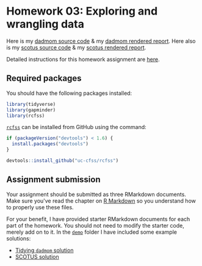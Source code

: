 # Homework 03: Exploring and wrangling data

Here is my [dadmom source code](dadmom.Rmd) & my [dadmom rendered report](dadmom.md).
Here also is my [scotus source code](scotus.Rmd) & my [scotus rendered report](scotus.md).

Detailed instructions for this homework assignment are [here](https://cfss.uchicago.edu/homework/explore-data/).

## Required packages

You should have the following packages installed:

```r
library(tidyverse)
library(gapminder)
library(rcfss)
```

[`rcfss`](https://github.com/uc-cfss/rcfss) can be installed from GitHub using the command:

```r
if (packageVersion("devtools") < 1.6) {
  install.packages("devtools")
}

devtools::install_github("uc-cfss/rcfss")
```

## Assignment submission

Your assignment should be submitted as three RMarkdown documents. Make sure you've read the chapter on [R Markdown](http://r4ds.had.co.nz/r-markdown.html) so you understand how to properly use these files.

For your benefit, I have provided starter RMarkdown documents for each part of the homework. You should not need to modify the starter code, merely add on to it. In the [`demo`](demo/) folder I have included some example solutions:

* [Tidying `dadmom` solution](demo/dadmom_solution.md)
* [SCOTUS solution](demo/scotus_solution.md)

